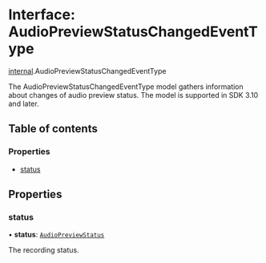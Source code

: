 # Interface: AudioPreviewStatusChangedEventType

[internal](../modules/internal.md).AudioPreviewStatusChangedEventType

The AudioPreviewStatusChangedEventType model gathers information about changes of audio preview status.
The model is supported in SDK 3.10 and later.

## Table of contents

### Properties

- [status](internal.AudioPreviewStatusChangedEventType.md#status)

## Properties

### status

• **status**: [`AudioPreviewStatus`](../enums/internal.AudioPreviewStatus.md)

The recording status.
